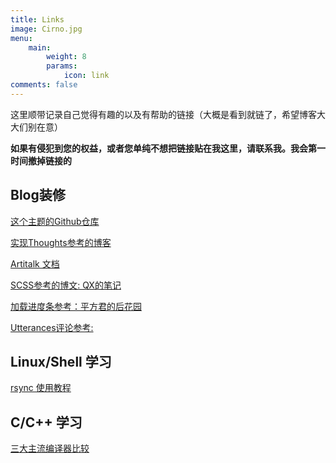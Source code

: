 ```yaml
---
title: Links
image: Cirno.jpg
menu:
    main: 
        weight: 8
        params:
            icon: link
comments: false
---
```


这里顺带记录自己觉得有趣的以及有帮助的链接（大概是看到就链了，希望博客大大们别在意）

**如果有侵犯到您的权益，或者您单纯不想把链接贴在我这里，请联系我。我会第一时间撤掉链接的**

## Blog装修

[这个主题的Github仓库](https://github.com/CaiJimmy/hugo-theme-stack)

[实现Thoughts参考的博客](https://yelleis.top/p/61fdb627/)

[Artitalk 文档](https://artitalk.js.org/doc.html#%F0%9F%8C%BC-%E5%BC%80%E5%A7%8B%E4%BD%BF%E7%94%A8)

[SCSS参考的博文: QX的笔记](https://lqxhub.github.io/posts/a660c9b1/)

[加载进度条参考：平方君的后花园](http://i-square.us.kg/p/hugo-upgrade-and-hugo-theme-stack-modify-and-last-modified-time/)

[Utterances评论参考:](https://roife.github.io/posts/use-utterances-for-blog-comment/)

<!-- 
[Hugo Stack 主题装修笔记](https://thirdshire.com/hugo-stack-renovation/)
[Hugo Stack 主题装修笔记 Part 2](https://thirdshire.com/hugo-stack-renovation-part-two/)
[Hugo Stack 主题美化](https://yelleis.top/p/61fdb627/)
[hugo stack 主题美化 2](https://yelleis.top/p/67e50e46/)
[建站技术 | 使用 Hugo + Stack 简单搭建一个博客](https://blog.reincarnatey.net/2023/build-hugo-blog-with-stack-mod/#marktext-%E4%B8%AD%E5%9B%BE%E5%BA%8A%E7%9B%B8%E5%85%B3%E8%AE%BE%E7%BD%AE)
[Hugo | 在 Stack 主题上可行的短代码们](https://www.sleepymoon.cyou/2023/hugo-shortcodes/)
[Hugo&Stack主题的使用和装修记录](http://qisiii.asia/post/site/hugo_stack_record/)
[Fancybox 图片放大](https://tianma8023.github.io/post/hexo-material-intergrate-image-display-feature/)
[Hugo Stack 主题配置与使用](https://bore.vip/archives/3bf3725e/index.html#archetypes%E9%BB%98%E8%AE%A4%E6%A8%A1%E6%9D%BF)
 -->

## Linux/Shell 学习

[rsync 使用教程](https://www.digitalocean.com/community/tutorials/how-to-use-rsync-to-sync-local-and-remote-directories)

## C/C++ 学习

[三大主流编译器比较](https://www.cnblogs.com/luoweifu/p/18348981)


